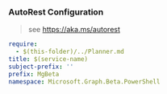 ### AutoRest Configuration

> see https://aka.ms/autorest

``` yaml
require:
  - $(this-folder)/../Planner.md
title: $(service-name)
subject-prefix: ''
prefix: MgBeta
namespace: Microsoft.Graph.Beta.PowerShell
```
